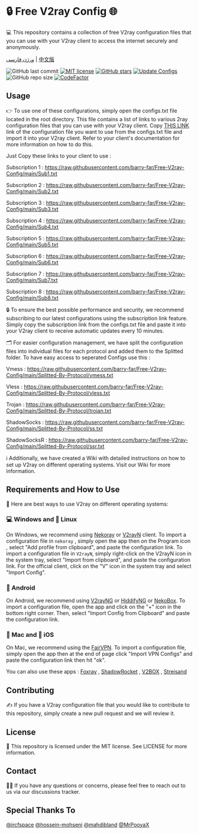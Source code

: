 # 🔒 Free V2ray Config 🌐
💻 This repository contains a collection of free V2ray configuration files that you can use with your V2ray client to access the internet securely and anonymously.

[ورژن فارسی](https://github.com/barry-far/Free-V2ray-Config/blob/main/Persian-README.md) | [中文版](https://github.com/barry-far/Free-V2ray-Config/blob/main/Chinese-README.md)

![GitHub last commit](https://img.shields.io/github/last-commit/barry-far/Free-V2ray-Config.svg) [![MIT license](https://img.shields.io/badge/License-MIT-blue.svg)](https://lbesson.mit-license.org/) [![GitHub stars](https://img.shields.io/github/stars/barry-far/Free-V2ray-Config.svg)](https://github.com/barry-far/Free-V2ray-Config/stargazers) [![Update Configs](https://github.com/barry-far/Free-V2ray-Config/actions/workflows/python-app.yml/badge.svg)](https://github.com/barry-far/Free-V2ray-Config/actions/workflows/python-app.yml) ![GitHub repo size](https://img.shields.io/github/repo-size/barry-far/Free-V2ray-Config) [![CodeFactor](https://www.codefactor.io/repository/github/barry-far/Free-V2ray-Config/badge)](https://www.codefactor.io/repository/github/barry-far/Free-V2ray-Config) 




## Usage
👉 To use one of these configurations, simply open the configs.txt file located in the root directory. This file contains a list of links to various 2ray configuration files that you can use with your V2ray client. Copy [THIS LINK](https://raw.githubusercontent.com/barry-far/Free-V2ray-Config/main/All_Configs_Sub.txt) link of the configuration file you want to use from the configs.txt file and import it into your V2ray client. Refer to your client's documentation for more information on how to do this.

Just Copy these links to your client to use :

Subscription 1 : https://raw.githubusercontent.com/barry-far/Free-V2ray-Config/main/Sub1.txt

Subscription 2 : https://raw.githubusercontent.com/barry-far/Free-V2ray-Config/main/Sub2.txt

Subscription 3 : https://raw.githubusercontent.com/barry-far/Free-V2ray-Config/main/Sub3.txt

Subscription 4 : https://raw.githubusercontent.com/barry-far/Free-V2ray-Config/main/Sub4.txt

Subscription 5 : https://raw.githubusercontent.com/barry-far/Free-V2ray-Config/main/Sub5.txt

Subscription 6 : https://raw.githubusercontent.com/barry-far/Free-V2ray-Config/main/Sub6.txt

Subscription 7 : https://raw.githubusercontent.com/barry-far/Free-V2ray-Config/main/Sub7.txt

Subscription 8 : https://raw.githubusercontent.com/barry-far/Free-V2ray-Config/main/Sub8.txt

🔒 To ensure the best possible performance and security, we recommend subscribing to our latest configurations using the subscription link feature. Simply copy the subscription link from the configs.txt file and paste it into your V2ray client to receive automatic updates every 10 minutes.

🗂️ For easier configuration management, we have split the configuration files into individual files for each protocol and added them to the Splitted folder. To have easy access to seperated Configs use this : 

Vmess : https://raw.githubusercontent.com/barry-far/Free-V2ray-Config/main/Splitted-By-Protocol/vmess.txt

Vless : https://raw.githubusercontent.com/barry-far/Free-V2ray-Config/main/Splitted-By-Protocol/vless.txt

Trojan : https://raw.githubusercontent.com/barry-far/Free-V2ray-Config/main/Splitted-By-Protocol/trojan.txt

ShadowSocks : https://raw.githubusercontent.com/barry-far/Free-V2ray-Config/main/Splitted-By-Protocol/ss.txt

ShadowSocksR : https://raw.githubusercontent.com/barry-far/Free-V2ray-Config/main/Splitted-By-Protocol/ssr.txt

ℹ️ Additionally, we have created a Wiki with detailed instructions on how to set up V2ray on different operating systems. Visit our Wiki for more information.

## Requirements and How to Use
📲 Here are best ways to use V2ray on different operating systems:

### 💻 Windows and 🐧 Linux
On Windows, we recommend using [Nekoray](https://github.com/MatsuriDayo/nekoray) or [V2rayN](https://github.com/2dust/v2rayN) client. To import a configuration file in `nekoray` , simply open the app then on the Program icon , select "Add profile from clipboard", and paste the configuration link. To import a configuration file in `V2rayN`, simply right-click on the V2rayN icon in the system tray, select "Import from clipboard", and paste the configuration link. For the official client, click on the "V" icon in the system tray and select "Import Config".

### 🤖 Android
On Android, we recommend using [V2rayNG](https://github.com/2dust/v2rayNG) or [HiddifyNG](https://github.com/hiddify/HiddifyNG) or [NekoBox](https://github.com/MatsuriDayo/NekoBoxForAndroid). To import a configuration file, open the app and click on the "+" icon in the bottom right corner. Then, select "Import Config from Clipboard" and paste the configuration link.

### 🍎 Mac and 📱 iOS
On Mac, we recommend using the [FairVPN](https://apps.apple.com/us/app/fair-vpn/id1533873488). To import a configuration file, simply open the app then at the end of page click "Import VPN Configs" and paste the configuration link then hit "ok".

You can also use these apps : [Foxray](https://apps.apple.com/us/app/foxray/id6448898396) , [ShadowRocket](https://apps.apple.com/ca/app/shadowrocket/id932747118) , [V2BOX](https://apps.apple.com/us/app/v2box-v2ray-client/id6446814690) , [Streisand](https://apps.apple.com/us/app/streisand/id6450534064)

## Contributing
✍️ If you have a V2ray configuration file that you would like to contribute to this repository, simply create a new pull request and we will review it.

## License
📝 This repository is licensed under the MIT license. See LICENSE for more information.

## Contact
🙋‍♀️ If you have any questions or concerns, please feel free to reach out to us via our discussions tracker.

## Special Thanks To
[@ircfspace](https://github.com/MrPooyaX)
[@hossein-mohseni](https://github.com/hossein-mohseni)
[@mahdibland](https://github.com/mahdibland)
[@MrPooyaX](https://github.com/MrPooyaX)
